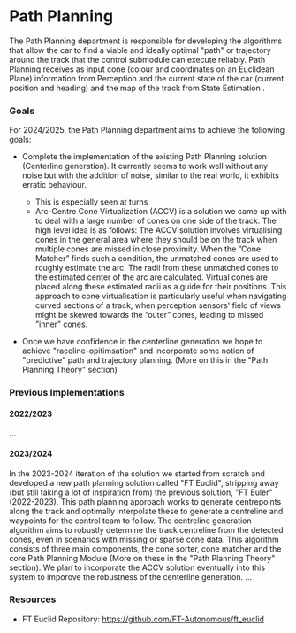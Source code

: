 
# Path Planning

The Path Planning department is responsible for developing the algorithms that allow the car to find a viable and ideally optimal "path" or trajectory around the track that the control submodule can execute reliably.
Path Planning receives as input cone (colour and coordinates on an Euclidean Plane) information from Perception and the current state of the car (current position and heading) and the map of the track from State Estimation .


### Goals

For 2024/2025, the Path Planning department aims to achieve the following goals:

- Complete the implementation of the existing Path Planning solution (Centerline generation). It currently seems to work well without any noise but with the addition of noise, similar to the real world, it exhibits erratic behaviour.
    - This is especially seen at turns
    - Arc-Centre Cone Virtualization  (ACCV) is a solution we came up with to deal with a large number of cones on one side of the track. The high level idea is as follows:
        The ACCV solution involves virtualising cones in the general area where
        they should be on the track when multiple cones are missed
        in close proximity. When the ”Cone Matcher” finds such
        a condition, the unmatched cones are used to roughly
        estimate the arc. The radii from these unmatched cones
        to the estimated center of the arc are calculated. Virtual
        cones are placed along these estimated radii as a guide
        for their positions. This approach to cone virtualisation
        is particularly useful when navigating curved sections of
        a track, when perception sensors' field of views might
        be skewed towards the ”outer” cones, leading to missed
        ”inner” cones.

- Once we have confidence in the centerline generation we hope to achieve "raceline-opitimsation" and incorporate some notion of "predictive" path and trajectory planning. (More on this in the "Path Planning Theory" section)

### Previous Implementations

#### 2022/2023

…

#### 2023/2024

In the 2023-2024 iteration of the solution we started from scratch and developed a new path planning solution called "FT Euclid", stripping away (but still taking a lot of inspiration from) the previous solution, "FT Euler" (2022-2023).
This path planning approach  works to generate centrepoints along the track and optimally interpolate these to generate a centreline and waypoints for the control team to follow. The centreline generation algorithm aims to robustly determine the track centreline from the detected cones, even in scenarios with missing or sparse cone data. This algorithm consists of three main components, the cone sorter, cone matcher and the core Path Planning Module (More on these in the "Path Planning Theory" section). We plan to incorporate the ACCV solution eventually into this system to imporove the robustness of the centerline generation.
…

### Resources

- FT Euclid Repository: <https://github.com/FT-Autonomous/ft_euclid> 